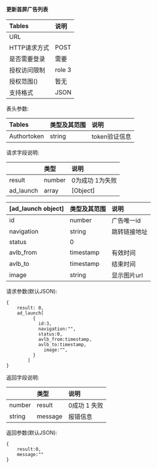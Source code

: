 #### 更新首屏广告列表

| Tables | 说明 |
| :--- | :--- |
| URL |  |
| HTTP请求方式 | POST |
| 是否需要登录 | 需要 |
| 授权访问限制 | role 3 |
| 授权范围\(\) | 暂无 |
| 支持格式 | JSON |

表头参数:

| Tables | 类型及其范围 | 说明 |
| :--- | :--- | :--- |
| Authortoken | string | token验证信息 |

请求字段说明:

|  | 类型 | 说明 |
| :--- | :--- | :--- |
| result | number | 0为成功 1为失败 |
| ad\_launch | array | \[Object\] |

| \[ad\_launch object\] | 类型及其范围 | 说明 |
| :--- | :--- | :--- |
| id | number | 广告唯一id |
| navigation | string | 跳转链接地址 |
| status | 0 |  |
| avlb\_from | timestamp | 有效时间 |
| avlb\_to | timestamp | 结束时间 |
| image | string | 显示图片url |

请求参数\(默认JSON\):

```
{
    result: 0,
    ad_launch[
          {
            id:3,
            navigation:"",
            status:0,
            avlb_from:timestamp,
            avlb_to:timestamp,
              image:"",
          }
        ]
}
```

返回字段说明:

|  | 类型 | 说明 |
| :--- | :--- | :--- |
| number | result | 0成功 1 失败 |
| string | message | 报错信息 |

返回参数\(默认JSON\):

```
{	
  	result:0,
  	message:""
}
```



